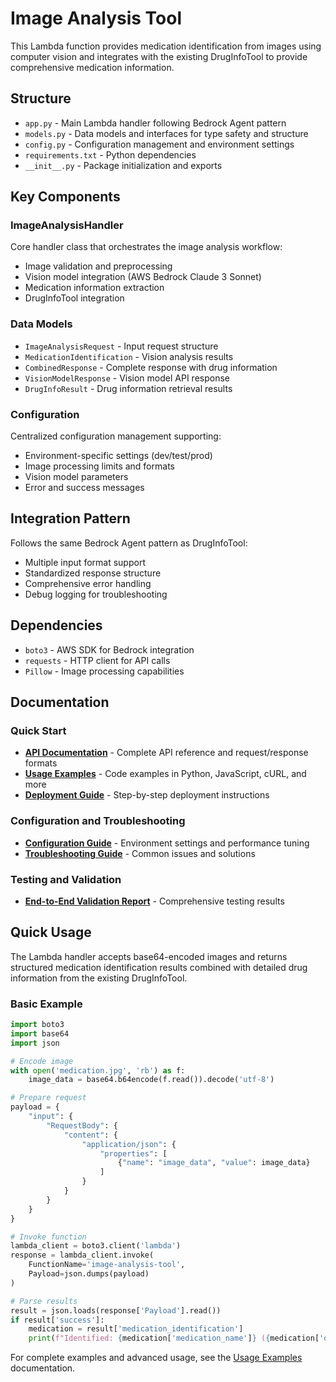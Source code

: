 # Image Analysis Tool

This Lambda function provides medication identification from images using computer vision and integrates with the existing DrugInfoTool to provide comprehensive medication information.

## Structure

- `app.py` - Main Lambda handler following Bedrock Agent pattern
- `models.py` - Data models and interfaces for type safety and structure
- `config.py` - Configuration management and environment settings
- `requirements.txt` - Python dependencies
- `__init__.py` - Package initialization and exports

## Key Components

### ImageAnalysisHandler
Core handler class that orchestrates the image analysis workflow:
- Image validation and preprocessing
- Vision model integration (AWS Bedrock Claude 3 Sonnet)
- Medication information extraction
- DrugInfoTool integration

### Data Models
- `ImageAnalysisRequest` - Input request structure
- `MedicationIdentification` - Vision analysis results
- `CombinedResponse` - Complete response with drug information
- `VisionModelResponse` - Vision model API response
- `DrugInfoResult` - Drug information retrieval results

### Configuration
Centralized configuration management supporting:
- Environment-specific settings (dev/test/prod)
- Image processing limits and formats
- Vision model parameters
- Error and success messages

## Integration Pattern

Follows the same Bedrock Agent pattern as DrugInfoTool:
- Multiple input format support
- Standardized response structure
- Comprehensive error handling
- Debug logging for troubleshooting

## Dependencies

- `boto3` - AWS SDK for Bedrock integration
- `requests` - HTTP client for API calls
- `Pillow` - Image processing capabilities

## Documentation

### Quick Start
- **[API Documentation](API_DOCUMENTATION.md)** - Complete API reference and request/response formats
- **[Usage Examples](USAGE_EXAMPLES.md)** - Code examples in Python, JavaScript, cURL, and more
- **[Deployment Guide](DEPLOYMENT.md)** - Step-by-step deployment instructions

### Configuration and Troubleshooting
- **[Configuration Guide](CONFIGURATION.md)** - Environment settings and performance tuning
- **[Troubleshooting Guide](TROUBLESHOOTING.md)** - Common issues and solutions

### Testing and Validation
- **[End-to-End Validation Report](END_TO_END_VALIDATION_REPORT.md)** - Comprehensive testing results

## Quick Usage

The Lambda handler accepts base64-encoded images and returns structured medication identification results combined with detailed drug information from the existing DrugInfoTool.

### Basic Example

```python
import boto3
import base64
import json

# Encode image
with open('medication.jpg', 'rb') as f:
    image_data = base64.b64encode(f.read()).decode('utf-8')

# Prepare request
payload = {
    "input": {
        "RequestBody": {
            "content": {
                "application/json": {
                    "properties": [
                        {"name": "image_data", "value": image_data}
                    ]
                }
            }
        }
    }
}

# Invoke function
lambda_client = boto3.client('lambda')
response = lambda_client.invoke(
    FunctionName='image-analysis-tool',
    Payload=json.dumps(payload)
)

# Parse results
result = json.loads(response['Payload'].read())
if result['success']:
    medication = result['medication_identification']
    print(f"Identified: {medication['medication_name']} ({medication['dosage']})")
```

For complete examples and advanced usage, see the [Usage Examples](USAGE_EXAMPLES.md) documentation.